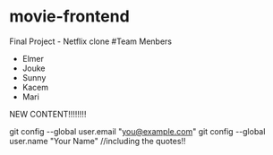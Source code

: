 # movie-frontend
Final Project - Netflix clone
#Team Menbers
- Elmer
- Jouke
- Sunny
- Kacem
- Mari

NEW CONTENT!!!!!!!!

  git config --global user.email "you@example.com" 
  git config --global user.name "Your Name"
  //including the quotes!!
